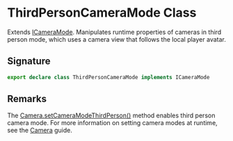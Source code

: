 # ThirdPersonCameraMode Class

Extends [ICameraMode](https://developers.meta.com/horizon-worlds/reference/2.0.0/camera_icameramode). Manipulates runtime properties of cameras in third person mode, which uses a camera view that follows the local player avatar.

## Signature

```typescript
export declare class ThirdPersonCameraMode implements ICameraMode
```

## Remarks

The [Camera.setCameraModeThirdPerson()](https://developers.meta.com/horizon-worlds/reference/2.0.0/camera_camera#setcameramodethirdperson) method enables third person camera mode. For more information on setting camera modes at runtime, see the [Camera](https://developers.meta.com/horizon-worlds/learn/documentation/create-for-web-and-mobile/typescript-apis-for-mobile/camera) guide.